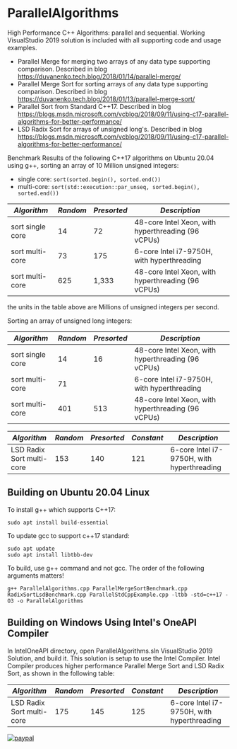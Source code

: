 # ParallelAlgorithms

High Performance C++ Algorithms: parallel and sequential. Working VisualStudio 2019 solution is included with all supporting code and usage examples.

- Parallel Merge for merging two arrays of any data type supporting comparison. Described in blog https://duvanenko.tech.blog/2018/01/14/parallel-merge/
- Parallel Merge Sort for sorting arrays of any data type supporting comparison. Described in blog https://duvanenko.tech.blog/2018/01/13/parallel-merge-sort/
- Parallel Sort from Standard C++17. Described in blog https://blogs.msdn.microsoft.com/vcblog/2018/09/11/using-c17-parallel-algorithms-for-better-performance/
- LSD Radix Sort for arrays of unsigned long's. Described in blog https://blogs.msdn.microsoft.com/vcblog/2018/09/11/using-c17-parallel-algorithms-for-better-performance/

Benchmark Results of the following C++17 algorithms on Ubuntu 20.04 using g++, sorting an array of 10 Million unsigned integers:
- single core: ```sort(sorted.begin(), sorted.end())```
- multi-core: ```sort(std::execution::par_unseq, sorted.begin(), sorted.end())```

*Algorithm*|*Random*|*Presorted*|*Description*
--- | --- | --- | ---
sort single core |14|72| 48-core Intel Xeon, with hyperthreading (96 vCPUs)
sort multi-core |73|175| 6-core Intel i7-9750H, with hyperthreading
sort multi-core |625|1,333| 48-core Intel Xeon, with hyperthreading (96 vCPUs)

the units in the table above are Millions of unsigned integers per second.

Sorting an array of unsigned long integers:

*Algorithm*|*Random*|*Presorted*|*Description*
--- | --- | --- | ---
sort single core |14|16| 48-core Intel Xeon, with hyperthreading (96 vCPUs)
sort multi-core |71|| 6-core Intel i7-9750H, with hyperthreading
sort multi-core |401|513| 48-core Intel Xeon, with hyperthreading (96 vCPUs)

*Algorithm*|*Random*|*Presorted*|*Constant*|*Description*
--- | --- | --- | --- | ---
LSD Radix Sort multi-core |153|140|121| 6-core Intel i7-9750H, with hyperthreading


## Building on Ubuntu 20.04 Linux
To install g++ which supports C++17:
```
sudo apt install build-essential
```

To update gcc to support c++17 standard:
```
sudo apt update
sudo apt install libtbb-dev
```

To build, use g++ command and not gcc. The order of the following arguments matters!
```
g++ ParallelAlgorithms.cpp ParallelMergeSortBenchmark.cpp RadixSortLsdBenchmark.cpp ParallelStdCppExample.cpp -ltbb -std=c++17 -O3 -o ParallelAlgorithms
```

## Building on Windows Using Intel's OneAPI Compiler
In IntelOneAPI directory, open ParallelAlgorithms.sln VisualStudio 2019 Solution, and build it. This solution is setup to use the Intel Compiler.
Intel Compiler produces higher performance Parallel Merge Sort and LSD Radix Sort, as shown in the following table:

*Algorithm*|*Random*|*Presorted*|*Constant*|*Description*
--- | --- | --- | --- | ---
LSD Radix Sort multi-core |175|145|125| 6-core Intel i7-9750H, with hyperthreading


[![paypal](https://www.paypalobjects.com/en_US/i/btn/btn_donateCC_LG.gif)](https://www.paypal.com/cgi-bin/webscr?cmd=_s-xclick&hosted_button_id=LDD8L7UPAC7QL)
